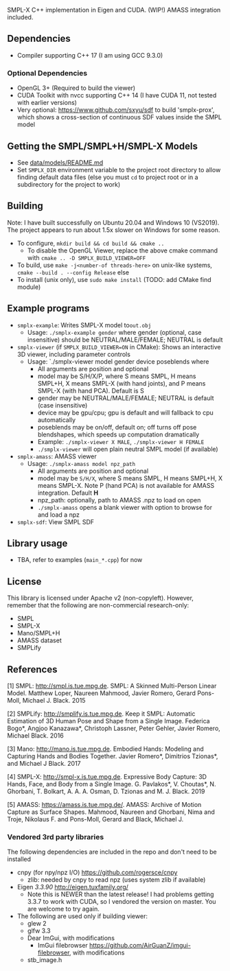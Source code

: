 SMPL-X C++ implementation in Eigen and CUDA. (WIP!)
AMASS integration included.

## Dependencies
- Compiler supporting C++ 17 (I am using GCC 9.3.0)

### Optional Dependencies
- OpenGL 3+ (Required to build the viewer)
- CUDA Toolkit with nvcc supporting C++ 14 (I have CUDA 11, not tested with earlier versions)
- Very optional: https://www.github.com/sxyu/sdf to build 'smplx-prox', which shows a cross-section of continuous SDF values inside the SMPL model

## Getting the SMPL/SMPL+H/SMPL-X Models
- See [data/models/README.md](https://github.com/sxyu/smplxpp/tree/master/data/models)
- Set `SMPLX_DIR` environment variable to the project root directory to allow finding
  default data files (else you must `cd` to project root or in a subdirectory for the
  project to work)

## Building
Note: I have built successfully on Ubuntu 20.04 and Windows 10 (VS2019). The project appears to run about 1.5x slower on Windows for some reason.

- To configure, `mkdir build && cd build && cmake ..`
    - To disable the OpenGL Viewer, replace the above cmake command with `cmake .. -D SMPLX_BUILD_VIEWER=OFF`
- To build, use `make -j<number-of threads-here>` on unix-like systems,
    `cmake --build . --config Release` else
- To install (unix only), use `sudo make install` (TODO: add CMake find module)

## Example programs
- `smplx-example`: Writes SMPL-X model to`out.obj`
    - Usage: `./smplx-example gender` where gender (optional, case insensitive)
      should be NEUTRAL/MALE/FEMALE; NEUTRAL is default
- `smplx-viewer` (if `SMPLX_BUILD_VIEWER=ON` in CMake):
   Shows an interactive 3D viewer, including parameter controls
    - Usage: `./smplx-viewer model gender device poseblends where
        - All arguments are position and optional
        - model may be S/H/X/P, where S means SMPL, H means SMPL+H, X means SMPL-X (with hand joints), and P means SMPL-X (with hand PCA). Default is S
        - gender may be NEUTRAL/MALE/FEMALE; NEUTRAL is default (case insensitive)
        - device may be gpu/cpu; gpu is default and will fallback to cpu automatically
        - poseblends may be on/off, default on; off turns off pose blendshapes, which
          speeds up computation dramatically
        - Example: `./smplx-viewer X MALE`, `./smplx-viewer H FEMALE`
        - `./smplx-viewer` will open plain neutral SMPL model (if available)
- `smplx-amass`: AMASS viewer
    - Usage: `./smplx-amass model npz_path`
        - All arguments are position and optional
        - model may be `S/H/X`, where S means SMPL, H means SMPL+H, X means SMPL-X. Note P (hand PCA) is not available for AMASS integration. Default **H**
        - npz_path: optionally, path to AMASS .npz to load on open
        - `./smplx-amass` opens a blank viewer with option to browse for and load a npz
- `smplx-sdf`: View SMPL SDF

## Library usage
- TBA, refer to examples (`main_*.cpp`) for now

## License
This library is licensed under Apache v2 (non-copyleft).
However, remember that the following are non-commercial research-only:
- SMPL
- SMPL-X
- Mano/SMPL+H
- AMASS dataset
- SMPLify

## References
<a id="1">[1]</a> SMPL: http://smpl.is.tue.mpg.de.
SMPL: A Skinned Multi-Person Linear Model.  Matthew Loper, Naureen Mahmood, Javier Romero, Gerard Pons-Moll, Michael J. Black. 2015

<a id="2">[2]</a> SMPLify: http://smplify.is.tue.mpg.de.
Keep it SMPL: Automatic Estimation of 3D Human Pose and Shape from a Single Image.
Federica Bogo*, Angjoo Kanazawa*, Christoph Lassner, Peter Gehler, Javier Romero, Michael Black.
2016

<a id="3">[3]</a> Mano: http://mano.is.tue.mpg.de.
Embodied Hands: Modeling and Capturing Hands and Bodies Together. Javier Romero*, Dimitrios Tzionas*, and Michael J Black. 2017

<a id="4">[4]</a> SMPL-X: http://smpl-x.is.tue.mpg.de.
Expressive Body Capture: 3D Hands, Face, and Body from a Single Image. G. Pavlakos*, V. Choutas*, N. Ghorbani, T. Bolkart, A. A. A. Osman, D. Tzionas and M. J. Black. 2019

<a id="5">[5]</a> AMASS: https://amass.is.tue.mpg.de/.
AMASS: Archive of Motion Capture as Surface Shapes.
Mahmood, Naureen and Ghorbani, Nima and Troje, Nikolaus F. and Pons-Moll, Gerard and Black, Michael J.


### Vendored 3rd party libraries
The following dependencies are included in the repo and don't need to be installed
- cnpy (for npy/npz I/O) https://github.com/rogersce/cnpy
    - zlib: needed by cnpy to read npz (uses system zlib if available)
- Eigen *3.3.90* http://eigen.tuxfamily.org/
    - Note this is NEWER than the latest release! I had problems getting 3.3.7 to work with CUDA, so I vendored the version on master. You are welcome to try again.
- The following are used only if building viewer:
    - glew 2
    - glfw 3.3
    - Dear ImGui, with modifications
        - ImGui filebrowser https://github.com/AirGuanZ/imgui-filebrowser, with modifications
    - stb_image.h
